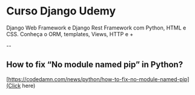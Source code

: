 # Curso Django Udemy
Django Web Framework e Django Rest Framework com Python, HTML e CSS. Conheça o ORM, templates, Views, HTTP e +

--

## How to fix “No module named pip” in Python?
[https://codedamn.com/news/python/how-to-fix-no-module-named-pip](Click here)
